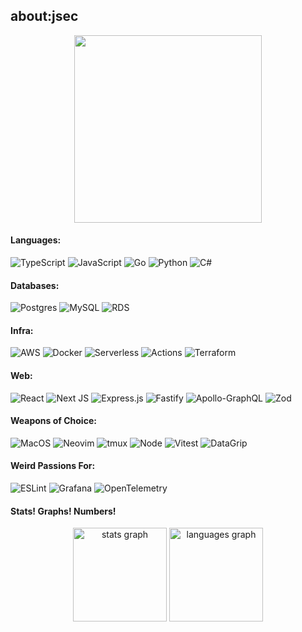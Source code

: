## about:jsec

<div align="center">
	<img src="https://i.imgur.com/LVKKjhu.png" width="300" height="300" />
</div>

#### Languages:
![TypeScript](https://img.shields.io/badge/TypeScript-3178C6.svg?style=for-the-badge&logo=TypeScript&logoColor=white) ![JavaScript](https://img.shields.io/badge/JavaScript-F7DF1E.svg?style=for-the-badge&logo=JavaScript&logoColor=black) ![Go](https://img.shields.io/badge/Go-00ADD8.svg?style=for-the-badge&logo=Go&logoColor=white) ![Python](https://img.shields.io/badge/Python-3776AB.svg?style=for-the-badge&logo=Python&logoColor=white) ![C#](https://img.shields.io/badge/.NET-512BD4.svg?style=for-the-badge&logo=dotnet&logoColor=white)

#### Databases:
![Postgres](https://img.shields.io/badge/PostgreSQL-4169E1.svg?style=for-the-badge&logo=PostgreSQL&logoColor=white) ![MySQL](https://img.shields.io/badge/MySQL-4479A1.svg?style=for-the-badge&logo=MySQL&logoColor=white) ![RDS](https://img.shields.io/badge/Amazon%20RDS-527FFF.svg?style=for-the-badge&logo=Amazon-RDS&logoColor=white)

#### Infra:
![AWS](https://img.shields.io/badge/AWS-%23FF9900.svg?style=for-the-badge&logo=amazon-aws&logoColor=white) ![Docker](https://img.shields.io/badge/Docker-2496ED.svg?style=for-the-badge&logo=Docker&logoColor=white) ![Serverless](https://img.shields.io/badge/Serverless-FD5750.svg?style=for-the-badge&logo=Serverless&logoColor=white) ![Actions](https://img.shields.io/badge/GitHub%20Actions-2088FF.svg?style=for-the-badge&logo=GitHub-Actions&logoColor=white) ![Terraform](https://img.shields.io/badge/terraform-%235835CC.svg?style=for-the-badge&logo=terraform&logoColor=white)

#### Web:
![React](https://img.shields.io/badge/react-%2320232a.svg?style=for-the-badge&logo=react&logoColor=%2361DAFB) ![Next JS](https://img.shields.io/badge/Next-black?style=for-the-badge&logo=next.js&logoColor=white) ![Express.js](https://img.shields.io/badge/express.js-%23404d59.svg?style=for-the-badge&logo=express&logoColor=%2361DAFB) ![Fastify](https://img.shields.io/badge/fastify-%23000000.svg?style=for-the-badge&logo=fastify&logoColor=white) ![Apollo-GraphQL](https://img.shields.io/badge/-ApolloGraphQL-311C87?style=for-the-badge&logo=apollo-graphql) ![Zod](https://img.shields.io/badge/zod-%233068b7.svg?style=for-the-badge&logo=zod&logoColor=white) 

#### Weapons of Choice:
![MacOS](https://img.shields.io/badge/macOS-000000.svg?style=for-the-badge&logo=macOS&logoColor=white) ![Neovim](https://img.shields.io/badge/Neovim-57A143.svg?style=for-the-badge&logo=Neovim&logoColor=white) ![tmux](https://img.shields.io/badge/tmux-1BB91F.svg?style=for-the-badge&logo=tmux&logoColor=white) ![Node](https://img.shields.io/badge/Node.js-5FA04E.svg?style=for-the-badge&logo=nodedotjs&logoColor=white) ![Vitest](https://img.shields.io/badge/-Vitest-252529?style=for-the-badge&logo=vitest&logoColor=FCC72B) ![DataGrip](https://img.shields.io/badge/DataGrip-000000.svg?style=for-the-badge&logo=DataGrip&logoColor=white)

#### Weird Passions For:
![ESLint](https://img.shields.io/badge/ESLint-4B3263?style=for-the-badge&logo=eslint&logoColor=white) ![Grafana](https://img.shields.io/badge/grafana-%23F46800.svg?style=for-the-badge&logo=grafana&logoColor=white) ![OpenTelemetry](https://img.shields.io/badge/OpenTelemetry-FFFFFF?&style=for-the-badge&logo=opentelemetry&logoColor=black)

#### Stats! Graphs! Numbers!
<div align="center">
  <img src="https://github-readme-stats.vercel.app/api?username=jsec&hide_title=false&hide_rank=true&show_icons=true&include_all_commits=true&count_private=true&disable_animations=true&theme=dracula&locale=en&hide_border=false&order=1" height="150" alt="stats graph"  />
  <img src="https://github-readme-stats.vercel.app/api/top-langs?username=jsec&locale=en&hide_title=false&layout=compact&card_width=320&langs_count=6&theme=dracula&hide_border=false&order=2" height="150" alt="languages graph"  />
</div>
